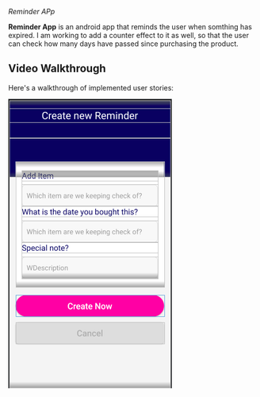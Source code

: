 *Reminder APp*

**Reminder App** is an android app that reminds the user when somthing has expired. I am working to add a counter effect to it as well, so that the user can 
check how many days have passed since purchasing the product.


## Video Walkthrough

Here's a walkthrough of implemented user stories:

<img src='Reminder.png' title='App Layout' width='' alt='App Layout' />


